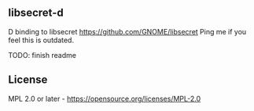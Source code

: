 libsecret-d
-
D binding to libsecret https://github.com/GNOME/libsecret
Ping me if you feel this is outdated.

TODO: finish readme

License
-------
MPL 2.0 or later - <https://opensource.org/licenses/MPL-2.0>  
